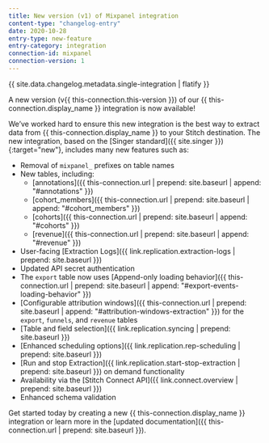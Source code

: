 ```yaml
---
title: New version (v1) of Mixpanel integration
content-type: "changelog-entry"
date: 2020-10-28
entry-type: new-feature
entry-category: integration
connection-id: mixpanel
connection-version: 1
---
```

{{ site.data.changelog.metadata.single-integration | flatify }}

A new version (v{{ this-connection.this-version }}) of our {{ this-connection.display_name }} integration is now available! 

We’ve worked hard to ensure this new integration is the best way to extract data from {{ this-connection.display_name }} to your Stitch destination. The new integration, based on the [Singer standard]({{ site.singer }}){:target="new"}, includes many new features such as:

- Removal of `mixpanel_` prefixes on table names
- New tables, including:
	- [annotations]({{ this-connection.url | prepend: site.baseurl | append: "#annotations" }})
	- [cohort_members]({{ this-connection.url | prepend: site.baseurl | append: "#cohort_members" }})
	- [cohorts]({{ this-connection.url | prepend: site.baseurl | append: "#cohorts" }})
	- [revenue]({{ this-connection.url | prepend: site.baseurl | append: "#revenue" }})
- User-facing [Extraction Logs]({{ link.replication.extraction-logs | prepend: site.baseurl }})
- Updated API secret authentication
- The `export` table now uses [Append-only loading behavior]({{ this-connection.url | prepend: site.baseurl | append: "#export-events-loading-behavior" }})
- [Configurable attribution windows]({{ this-connection.url | prepend: site.baseurl | append: "#attribution-windows-extraction" }}) for the `export`, `funnels`, and `revenue` tables
- [Table and field selection]({{ link.replication.syncing | prepend: site.baseurl }})
- [Enhanced scheduling options]({{ link.replication.rep-scheduling | prepend: site.baseurl }})
- [Run and stop Extraction]({{ link.replication.start-stop-extraction | prepend: site.baseurl }}) on demand functionality
- Availability via the [Stitch Connect API]({{ link.connect.overview | prepend: site.baseurl }})
- Enhanced schema validation

Get started today by creating a new {{ this-connection.display_name }} integration or learn more in the [updated documentation]({{ this-connection.url | prepend: site.baseurl }}).